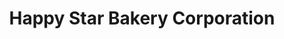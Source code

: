 ---
title: "Happy Star Bakery Corporation"
url: /new-york/happy-star-bakery-corporation/
shop: Bäckerei
---